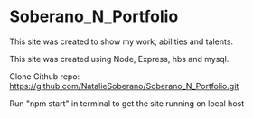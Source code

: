 # Soberano_N_Portfolio

This site was created to show my work, abilities and talents. 

This site was created using Node, Express, hbs and mysql. 

Clone Github repo: https://github.com/NatalieSoberano/Soberano_N_Portfolio.git

Run "npm start" in terminal to get the site running on local host 